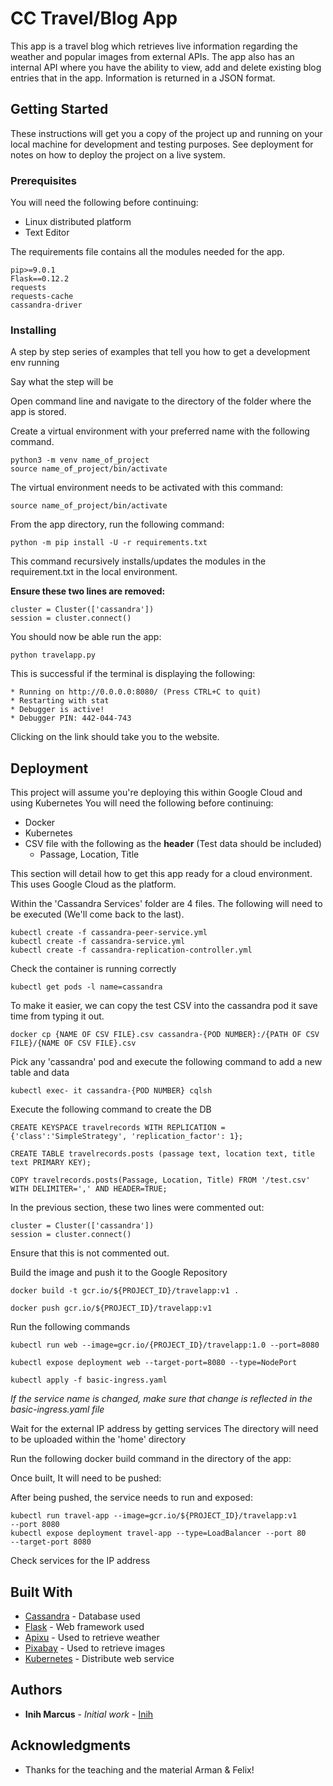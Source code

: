 # CC Travel/Blog App

This app is a travel blog which retrieves live information regarding the weather and popular images from external APIs.
The app also has an internal API where you have the ability to view, add and delete existing blog entries that in the app. Information is returned in a JSON format.

## Getting Started

These instructions will get you a copy of the project up and running on your local machine for development and testing purposes. See deployment for notes on how to deploy the project on a live system.

### Prerequisites

You will need the following before continuing:

* Linux distributed platform
* Text Editor

The requirements file contains all the modules needed for the app.

```
pip>=9.0.1
Flask==0.12.2
requests
requests-cache
cassandra-driver
```

### Installing

A step by step series of examples that tell you how to get a development env running

Say what the step will be

Open command line and navigate to the directory of the folder where the app is stored.

Create a virtual environment with your preferred name with the following command.

```
python3 -m venv name_of_project
source name_of_project/bin/activate
```
The virtual environment needs to be activated with this command:
```
source name_of_project/bin/activate
```

From the app directory, run the following command:

```
python -m pip install -U -r requirements.txt
```
This command recursively installs/updates the modules in the requirement.txt in the local environment.

**Ensure these two lines are removed:**
```
cluster = Cluster(['cassandra'])
session = cluster.connect()
```

You should now be able run the app:

```
python travelapp.py
```

This is successful if the terminal is displaying the following:

```
* Running on http://0.0.0.0:8080/ (Press CTRL+C to quit)
* Restarting with stat
* Debugger is active!
* Debugger PIN: 442-044-743
```
Clicking on the link should take you to the website.



## Deployment

This project will assume you're deploying this within Google Cloud and using Kubernetes
You will need the following before continuing:

* Docker
* Kubernetes
* CSV file with the following as the **header** (Test data should be included)
  * Passage, Location, Title

This section will detail how to get this app ready for a cloud environment. This uses Google Cloud as the platform.

Within the 'Cassandra Services' folder are 4 files. The following will need to be executed (We'll come back to the last).
```
kubectl create -f cassandra-peer-service.yml
kubectl create -f cassandra-service.yml
kubectl create -f cassandra-replication-controller.yml
```
Check the container is running correctly
```
kubectl get pods -l name=cassandra
```

To make it easier, we can copy the test CSV into the cassandra pod it save time from typing it out.
```
docker cp {NAME OF CSV FILE}.csv cassandra-{POD NUMBER}:/{PATH OF CSV FILE}/{NAME OF CSV FILE}.csv
```
Pick any 'cassandra' pod and execute the following command to add a new table and data
```
kubectl exec- it cassandra-{POD NUMBER} cqlsh
```
Execute the following command to create the DB
```
CREATE KEYSPACE travelrecords WITH REPLICATION = {'class':'SimpleStrategy', 'replication_factor': 1};

CREATE TABLE travelrecords.posts (passage text, location text, title text PRIMARY KEY);

COPY travelrecords.posts(Passage, Location, Title) FROM '/test.csv' WITH DELIMITER=',' AND HEADER=TRUE;
```

In the previous section, these two lines were commented out:
```
cluster = Cluster(['cassandra'])
session = cluster.connect()
```
Ensure that this is not commented out.

Build the image and push it to the Google Repository
```
docker build -t gcr.io/${PROJECT_ID}/travelapp:v1 .

docker push gcr.io/${PROJECT_ID}/travelapp:v1

```

Run the following commands
```
kubectl run web --image=gcr.io/{PROJECT_ID}/travelapp:1.0 --port=8080

kubectl expose deployment web --target-port=8080 --type=NodePort

kubectl apply -f basic-ingress.yaml

```
*If the service name is changed, make sure that change is reflected in the basic-ingress.yaml file*

Wait for the external IP address by getting services
The directory will need to be uploaded within the 'home' directory

Run the following docker build command in the directory of the app:

Once built, It will need to be pushed:

After being pushed, the service needs to run and exposed:
```
kubectl run travel-app --image=gcr.io/${PROJECT_ID}/travelapp:v1
--port 8080
kubectl expose deployment travel-app --type=LoadBalancer --port 80
--target-port 8080
```
Check services for the IP address

## Built With

* [Cassandra](http://cassandra.apache.org/doc/latest/) - Database used
* [Flask](http://flask.pocoo.org/docs/1.0/) - Web framework used
* [Apixu](https://www.apixu.com/api.aspx) - Used to retrieve weather
* [Pixabay](https://pixabay.com/api/docs/) - Used to retrieve images
* [Kubernetes](https://kubernetes.io/docs/home/) - Distribute web service


## Authors

* **Inih Marcus** - *Initial work* - [Inih](https://github.com/inih)


## Acknowledgments

* Thanks for the teaching and the material Arman & Felix!
